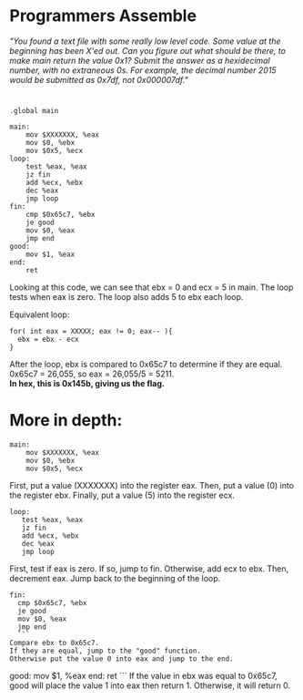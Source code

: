 # Programmers Assemble
_"You found a text file with some really low level code. 
Some value at the beginning has been X'ed out. Can you figure out what should be there, 
to make main return the value 0x1? Submit the answer as a hexidecimal number, with no extraneous 0s. 
For example, the decimal number 2015 would be submitted as 0x7df, not 0x000007df."_
#
```
.global main

main:
    mov $XXXXXXX, %eax
    mov $0, %ebx
    mov $0x5, %ecx
loop:
    test %eax, %eax
    jz fin
    add %ecx, %ebx
    dec %eax
    jmp loop
fin:
    cmp $0x65c7, %ebx
    je good
    mov $0, %eax
    jmp end
good:
    mov $1, %eax
end:
    ret

```

Looking at this code, we can see that ebx = 0 and ecx = 5 in main.
The loop tests when eax is zero.  The loop also adds 5 to ebx each loop.  

Equivalent loop:
```
for( int eax = XXXXX; eax != 0; eax-- ){
  ebx = ebx - ecx
}
```

After the loop, ebx is compared to 0x65c7 to determine if they are equal.
0x65c7 = 26,055, so eax = 26,055/5 = 5211.  
__In hex, this is 0x145b, giving us the flag.__


# More in depth:
```
main:
    mov $XXXXXXX, %eax
    mov $0, %ebx
    mov $0x5, %ecx
 ```
 First, put a value (XXXXXXX) into the register eax.
 Then, put a value (0) into the register ebx.
 Finally, put a value (5) into the register ecx.
 
 ```
 loop:
    test %eax, %eax
    jz fin
    add %ecx, %ebx
    dec %eax
    jmp loop
  ```
  First, test if eax is zero.
  If so, jump to fin.
  Otherwise, add ecx to ebx.
  Then, decrement eax.
  Jump back to the beginning of the loop.
  
  ```
  fin:
    cmp $0x65c7, %ebx
    je good
    mov $0, %eax
    jmp end
    ```
 Compare ebx to 0x65c7.
 If they are equal, jump to the "good" function.
 Otherwise put the value 0 into eax and jump to the end.
 
 ```
 good:
    mov $1, %eax
end:
    ret
    ```
  If the value in ebx was equal to 0x65c7, good will place the value 1 into eax then return 1.  Otherwise, it will return 0.
